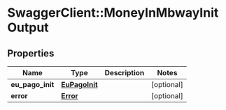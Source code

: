 # SwaggerClient::MoneyInMbwayInitOutput

## Properties
Name | Type | Description | Notes
------------ | ------------- | ------------- | -------------
**eu_pago_init** | [**EuPagoInit**](EuPagoInit.md) |  | [optional] 
**error** | [**Error**](Error.md) |  | [optional] 


